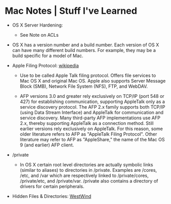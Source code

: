 # Mac Notes | Stuff I've Learned  

*   OS X Server Hardening:

    *   See Note on ACLs

*   OS X has a version number and a build number. Each version of OS X can have
many different build numbers. For example, they may be a build specific for a
model of Mac.

*   Apple Filing Protocol:
[wikipedia](https://en.wikipedia.org/wiki/Apple_Filing_Protocol)

    *   Use to be called Apple Talk filing protocol. Offers file services to Mac
    OS X and original Mac OS. Apple also supports Server Message Block (SMB),
    Network File System (NFS), FTP, and WebDAV.

    *   AFP versions 3.0 and greater rely exclusively on TCP/IP (port 548 or 427) for establishing communication, supporting AppleTalk only as a
      service discovery protocol. The AFP 2.x family supports both TCP/IP (using
        Data Stream Interface) and AppleTalk for communication and service
        discovery. Many third-party AFP implementations use AFP 2.x, thereby
        supporting AppleTalk as a connection method. Still earlier versions rely
        exclusively on AppleTalk. For this reason, some older literature refers
        to AFP as "AppleTalk Filing Protocol". Other literature may refer to AFP
        as "AppleShare," the name of the Mac OS 9 (and earlier) AFP client.

*   /private

    *   In OS X certain root level directories are actually symbolic links
    (similar to aliases) to directories in /private. Examples are /cores, /etc,
    and /var which are respectively linked to /private/cores, /private/etc, and
    /private/var. /private also contains a directory of drivers for certain
    peripherals.

*   Hidden Files & Directories:
[WestWind](http://www.westwind.com/reference/OS-X/invisibles.html)
